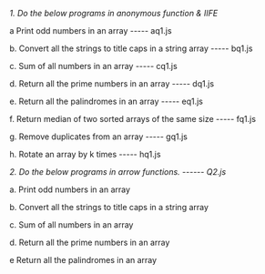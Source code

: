 *1. Do the below programs in anonymous function & IIFE*           

a Print odd numbers in an array   ----- aq1.js                                

b. Convert all the strings to title caps in a string array ----- bq1.js

c. Sum of all numbers in an array              ----- cq1.js

d. Return all the prime numbers in an array    ----- dq1.js

e. Return all the palindromes in an array      ----- eq1.js

f. Return median of two sorted arrays of the same size   ----- fq1.js

g. Remove duplicates from an array             ----- gq1.js

h. Rotate an array by k times                  ----- hq1.js


*2. Do the below programs in arrow functions. ------ Q2.js*

a. Print odd numbers in an array

b. Convert all the strings to title caps in a string array

c. Sum of all numbers in an array

d. Return all the prime numbers in an array

e Return all the palindromes in an array

